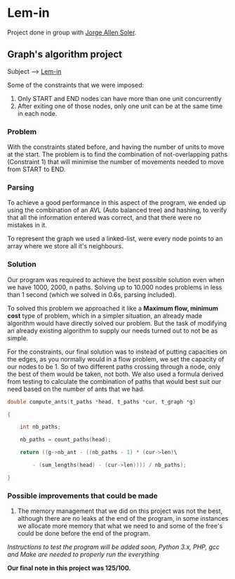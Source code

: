 
# Lem-in
Project done in group with [Jorge Allen Soler](https://github.com/allen-soler).

## Graph's algorithm project

Subject --> [Lem-in]([https://cdn.intra.42.fr/pdf/pdf/6161/lem-in.en.pdf](https://cdn.intra.42.fr/pdf/pdf/6161/lem-in.en.pdf))

Some of the constraints that we were imposed:
 1. Only START and END nodes can have more than one unit concurrently
 2. After exiting one of those nodes, only one unit can be at the same time in each node.
 
### Problem
With the constraints stated before, and having the number of units to move at the start. The problem is to find the combination of not-overlapping paths (Constraint 1) that will minimise the number of movements needed to move from START to END.

### Parsing

To achieve a good performance in this aspect of the program, we ended up using the combination of an AVL (Auto balanced tree) and hashing, to verify that all the information entered was correct, and that there were no mistakes in it.

To represent the graph we used a linked-list, were every node points to an array where we store all it's neighbours.

### Solution

Our program was required to achieve the best possible solution even when we have 1000, 2000, n paths. Solving up to 10.000 nodes problems in less than 1 second (which we solved in 0.6s, parsing included).

To solved this problem we approached it like a **Maximum flow, minimum cost** type of problem, which in a simpler situation, an already made algorithm would have directly solved our problem. But the task of modifying an already existing algorithm to supply our needs turned out to not be as simple.

For the constraints,  our final solution was to instead of putting capacities on the edges, as you normally would in a flow problem, we set the capacity of our nodes to be 1. So of two different paths crossing through a node, only the best of them would be taken, not both.
We also used a formula derived from testing to calculate the combination of paths that would best suit our need based on the number of ants that we had.

```c
double compute_ants(t_paths *head, t_paths *cur, t_graph *g)

{

	int nb_paths;

	nb_paths = count_paths(head);

	return ((g->nb_ant - ((nb_paths - 1) * (cur->len)\

		- (sum_lengths(head) - (cur->len)))) / nb_paths);

}
```

### Possible improvements that could be made

1. The memory management that we did on this project was not the best, although there are no leaks at the end of the program, in some instances we allocate more memory that what we need to and some of the free's could be done before the end of the program.


*Instructions to test the program will be added soon, Python 3.x, PHP, gcc and Make are needed to properly run the everything*


**Our final note in this project was 125/100.**
